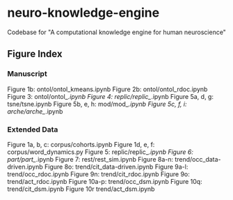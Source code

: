 # neuro-knowledge-engine

Codebase for "A computational knowledge engine for human neuroscience"


## Figure Index

### Manuscript

Figure 1b:		 ontol/ontol_kmeans.ipynb
Figure 2b:		 ontol/ontol_rdoc.ipynb
Figure 3:		 ontol/ontol_*.ipynb
Figure 4: 		 replic/replic_*.ipynb
Figure 5a, d, g: tsne/tsne.ipynb
Figure 5b, e, h: mod/mod_*.ipynb
Figure 5c, f, i: arche/arche_*.ipynb

### Extended Data

Figure 1a, b, c: corpus/cohorts.ipynb
Figure 1d, e, f: corpus/word_dynamics.py
Figure 5:		 replic/replic_*.ipynb
Figure 6:		 part/part_*.ipynb
Figure 7: 		 rest/rest_sim.ipynb
Figure 8a-n:	 trend/occ_data-driven.ipynb
Figure 8o:		 trend/cit_data-driven.ipynb
Figure 9a-l:	 trend/occ_rdoc.ipynb
Figure 9n:		 trend/cit_rdoc.ipynb
Figure 9o:		 trend/act_rdoc.ipynb
Figure 10a-p:	 trend/occ_dsm.ipynb
Figure 10q:		 trend/cit_dsm.ipynb
Figure 10r		 trend/act_dsm.ipynb